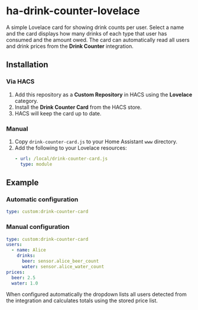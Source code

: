 # ha-drink-counter-lovelace

A simple Lovelace card for showing drink counts per user. Select a name and the card displays how many drinks of each type that user has consumed and the amount owed. The card can automatically read all users and drink prices from the **Drink Counter** integration.

## Installation

### Via HACS

1. Add this repository as a **Custom Repository** in HACS using the
   **Lovelace** category.
2. Install the **Drink Counter Card** from the HACS store.
3. HACS will keep the card up to date.

### Manual

1. Copy `drink-counter-card.js` to your Home Assistant `www` directory.
2. Add the following to your Lovelace resources:
   ```yaml
   - url: /local/drink-counter-card.js
     type: module
   ```

## Example

### Automatic configuration

```yaml
type: custom:drink-counter-card
```

### Manual configuration

```yaml
type: custom:drink-counter-card
users:
  - name: Alice
    drinks:
      beer: sensor.alice_beer_count
      water: sensor.alice_water_count
prices:
  beer: 2.5
  water: 1.0
```

When configured automatically the dropdown lists all users detected from the integration and calculates totals using the stored price list.

